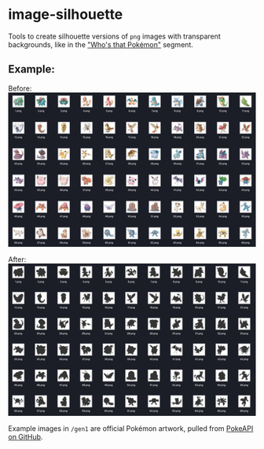 # image-silhouette

Tools to create silhouette versions of `png` images with transparent backgrounds, like in the ["Who's that Pokémon"](https://bulbapedia.bulbagarden.net/wiki/Who%27s_That_Pok%C3%A9mon%3F) segment. 

## Example: 

Before:
![](https://github.com/jon-tous/image-silhouette/blob/main/misc/example-before.png)

After:
![](https://github.com/jon-tous/image-silhouette/blob/main/misc/example-after.png)

Example images in `/gen1` are official Pokémon artwork, pulled from [PokeAPI on GitHub](https://github.com/PokeAPI/sprites/tree/master/sprites/pokemon/other/official-artwork).
